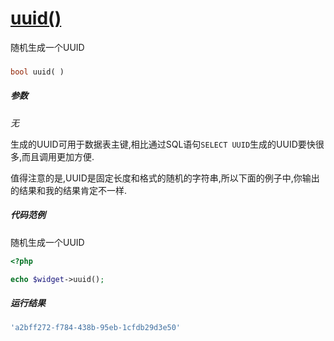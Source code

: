 [uuid()](http://twinh.github.com/widget/api/uuid)
=================================================

随机生成一个UUID

### 
```php
bool uuid( )
```

##### 参数
*无*


生成的UUID可用于数据表主键,相比通过SQL语句`SELECT UUID`生成的UUID要快很多,而且调用更加方便.

值得注意的是,UUID是固定长度和格式的随机的字符串,所以下面的例子中,你输出的结果和我的结果肯定不一样.


##### 代码范例
随机生成一个UUID
```php
<?php

echo $widget->uuid();
```
##### 运行结果
```php
'a2bff272-f784-438b-95eb-1cfdb29d3e50'
```
